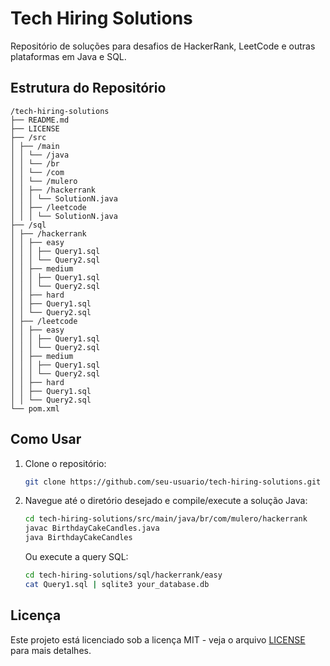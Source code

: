 # Tech Hiring Solutions

Repositório de soluções para desafios de HackerRank, LeetCode e outras plataformas em Java e SQL.

## Estrutura do Repositório

```
/tech-hiring-solutions
├── README.md
├── LICENSE
├── /src
│ ├── /main
│ │ └── /java
│ │ └── /br
│ │ └── /com
│ │ └── /mulero
│ │ ├── /hackerrank
│ │ │ └── SolutionN.java
│ │ ├── /leetcode
│ │ │ └── SolutionN.java
├── /sql
│ ├── /hackerrank
│ │ ├── easy
│ │ │ ├── Query1.sql
│ │ │ └── Query2.sql
│ │ ├── medium
│ │ │ ├── Query1.sql
│ │ │ └── Query2.sql
│ │ ├── hard
│ │ ├── Query1.sql
│ │ └── Query2.sql
│ ├── /leetcode
│ │ ├── easy
│ │ │ ├── Query1.sql
│ │ │ └── Query2.sql
│ │ ├── medium
│ │ │ ├── Query1.sql
│ │ │ └── Query2.sql
│ │ ├── hard
│ │ ├── Query1.sql
│ │ └── Query2.sql
└── pom.xml
```

## Como Usar

1. Clone o repositório:
   ```bash
   git clone https://github.com/seu-usuario/tech-hiring-solutions.git
   ```

2. Navegue até o diretório desejado e compile/execute a solução Java:
   ```bash
   cd tech-hiring-solutions/src/main/java/br/com/mulero/hackerrank
   javac BirthdayCakeCandles.java
   java BirthdayCakeCandles
   ```
   Ou execute a query SQL:
   ```bash
   cd tech-hiring-solutions/sql/hackerrank/easy
   cat Query1.sql | sqlite3 your_database.db
   ```

## Licença

Este projeto está licenciado sob a licença MIT - veja o arquivo [LICENSE](LICENSE) para mais detalhes.